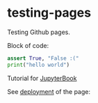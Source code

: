 # testing-pages
Testing Github pages.


Block of code:
```python
assert True, "False :("
print("hello world")
```

Tutorial for [JupyterBook](https://jupyterbook.org/en/stable/start/your-first-book.html)

See [deployment](https://sneha-afk.github.io/testing-pages/intro.html) of the page: 
